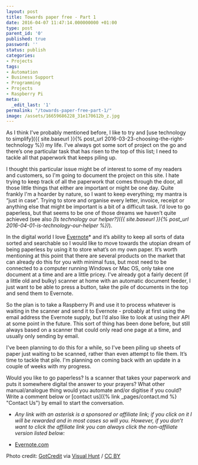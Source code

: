 ```yaml
---
layout: post
title: Towards paper free - Part 1
date: 2016-04-07 11:47:14.000000000 +01:00
type: post
parent_id: '0'
published: true
password: ''
status: publish
categories:
- Projects
tags:
- Automation
- Business Support
- Programming
- Projects
- Raspberry Pi
meta:
  _edit_last: '1'
permalink: "/towards-paper-free-part-1/"
image: /assets/16659686228_31e170612b_z.jpg
---
```

As I think I've probably mentioned before, I like to try and [use technology to simplify]({{ site.baseurl }}{% post_url 2016-03-23-choosing-the-right-technology %}) my life. I've always got some sort of project on the go and there’s one particular task that has risen to the top of this list; I need to tackle all that paperwork that keeps piling up.

I thought this particular issue might be of interest to some of my readers and customers, so I'm going to document the project on this site. I hate trying to keep track of all the paperwork that comes through the door, all those little things that either are important or might be one day. Quite frankly I'm a hoarder by nature, so I want to keep everything; my mantra is “just in case”. Trying to store and organise every letter, invoice, receipt or anything else that might be important is a bit of a difficult task. I’d love to go paperless, but that seems to be one of those dreams we haven’t quite achieved (see also _[Is technology our helper?]({{ site.baseurl }}{% post_url 2016-04-01-is-technology-our-helper %})_).

<!--more-->

In the digital world I love [Evernote](https://evernote.com/upgrade/?tier=premium&amp;origin=ebcc&amp;offer=cc_dlumm)* and it’s ability to keep all sorts of data sorted and searchable so I would like to move towards the utopian dream of being paperless by using it to store what’s on my own paper. It’s worth mentioning at this point that there are several products on the market that can already do this for you with minimal fuss, but most need to be connected to a computer running Windows or Mac OS, only take one document at a time and are a little pricey. I've already got a fairly decent (if a little old and bulky) scanner at home with an automatic document feeder, I just want to be able to press a button, take the pile of documents in the top and send them to Evernote.

So the plan is to take a Raspberry Pi and use it to process whatever is waiting in the scanner and send it to Evernote - probably at first using the email address the Evernote supply, but I’d also like to look at using their API at some point in the future. This sort of thing has been done before, but still always based on a scanner that could only read one page at a time, and usually only sending by email.

I've been planning to do this for a while, so I've been piling up sheets of paper just waiting to be scanned, rather than even attempt to file them. It’s time to tackle that pile. I'm planning on coming back with an update in a couple of weeks with my progress.

Would you like to go paperless? Is a scanner that takes your paperwork and puts it somewhere digital the answer to your prayers? What other manual/analogue thing would you automate and/or digitise if you could? Write a comment below or [contact us]({% link _pages/contact.md %} "Contact Us") by email to start the conversation.

* _Any link with an asterisk is a sponsored or affiliate link; if you click on it I will be rewarded and in most cases so will you. However, if you don’t want to click the affiliate link you can always click the non-affiliate version listed below:_

* [Evernote.com](https://evernote.com/)

Photo credit: [GotCredit](https://www.flickr.com/photos/jakerust/16659686228/) via [Visual Hunt](https://visualhunt.com/) / [CC BY](http://creativecommons.org/licenses/by/2.0/)
